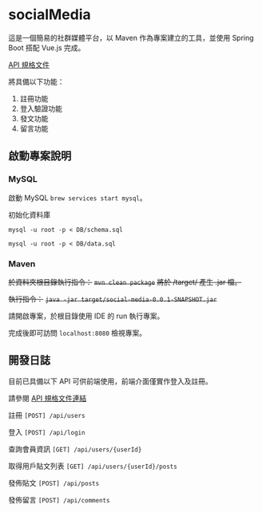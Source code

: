 # socialMedia
這是一個簡易的社群媒體平台，以 Maven 作為專案建立的工具，並使用 Spring Boot 搭配 Vue.js 完成。

[API 規格文件](/src/main/java/com/chiakaitu/social_media/controller/API.md)

將具備以下功能：
1. 註冊功能
2. 登入驗證功能
3. 發文功能
4. 留言功能

## 啟動專案說明
### MySQL
啟動 MySQL `` brew services start mysql ``。

初始化資料庫

`` mysql -u root -p < DB/schema.sql ``

`` mysql -u root -p < DB/data.sql  ``

### Maven
~~於資料夾根目錄執行指令：~~
~~`` mvn clean package ``~~
~~將於 /target/ 產生 .jar 檔。~~

~~執行指令：~~
~~`` java -jar target/social-media-0.0.1-SNAPSHOT.jar ``~~

請開啟專案，於根目錄使用 IDE 的 run 執行專案。

完成後即可訪問 ` localhost:8080 ` 檢視專案。

## 開發日誌
目前已具備以下 API 可供前端使用，前端介面僅實作登入及註冊。

請參閱 [API 規格文件連結](/src/main/java/com/chiakaitu/social_media/controller/API.md)

註冊 ` [POST] /api/users `

登入 ` [POST] /api/login `

查詢會員資訊 ` [GET] /api/users/{userId} `

取得用戶貼文列表 ` [GET] /api/users/{userId}/posts `

發佈貼文 ` [POST] /api/posts `

發佈留言 ` [POST] /api/comments `
